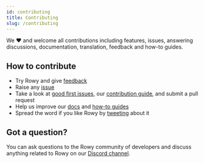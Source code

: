 ```yaml
---
id: contributing
title: Contributing
slug: /contributing
---
```


We ❤️ and welcome all contributions including features, issues, answering
discussions, documentation, translation, feedback and how-to guides.

## How to contribute

- Try Rowy and give [feedback](mailto:feedback@rowy.io)
- Raise any [issue](https://github.com/rowyio/rowy/issues)
- Take a look at [good first issues](https://github.com/rowyio/rowy/projects/3), our [contribution guide](https://github.com/rowyio/rowy/blob/main/CONTRIBUTING.md), and submit a pull request
- Help us improve our [docs](https://github.com/rowyio/rowy/docs) and
  [how-to guides](https://docs.rowy.io/how-to/create-table)
- Spread the word if you like Rowy by [tweeting](https://ctt.ac/M00va) about it

## Got a question?

You can ask questions to the Rowy community of developers and discuss anything
related to Rowy on our [Discord channel](https://discord.com/invite/B8yAD5PDX4).
